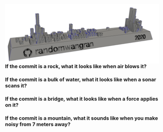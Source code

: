 <img src="banner.png" align="right">

### If the commit is a rock, what it looks like when air blows it?
### If the commit is a bulk of water, what it looks like when a sonar scans it?
### If the commit is a bridge, what it looks like when a force applies on it?
### If the commit is a mountain, what it sounds like when you make noisy from 7 meters away?
